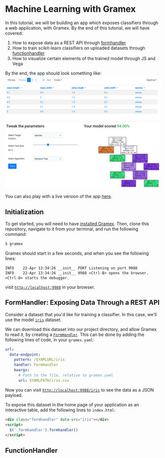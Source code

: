 # Machine Learning with Gramex

In this tutorial, we will be building an app which exposes classifiers through a
web application, with Gramex. By the end of this tutorial, we will have covered:

1. How to expose data as a REST API through
   [formhandler](https://gramener.com/gramex/guide/formhandler)
2. How to train scikit-learn classifiers on uploaded datasets through
   [functionhandler](https://gramener.com/gramex/guide/functionhandler)
3. How to visualize certain elements of the trained model through JS and Vega

By the end, the app should look something like:
![](assets/decisiontree.png)

You can also play with a live version of the app [here](https://9018.gramex.gramener.co).

## Initialization

To get started, you will need to have [installed Gramex](install.md). Then,
clone this repository, navigate to it from your terminal, and run the
following command:

```bash
$ gramex
```

Gramex should start in a few seconds, and when you see the following lines:
```
INFO    22-Apr 13:34:26 __init__ PORT Listening on port 9988
INFO    22-Apr 13:34:26 __init__ 9988 <Ctrl-B> opens the browser. <Ctrl-D> starts the debugger.
```
visit [`http://localhost:9988`](http://localhost:9988) in your browser.


## FormHandler: Exposing Data Through a REST API

Consider a dataset that you'd like for training a classifier. In this case, we'll use the model [`iris`](https://raw.githubusercontent.com/gramexrecipes/gramex-ml-workshop/jd-newsletter/datasets/iris.csv) dataset.

We can download this dataset into our project directory, and allow Gramex to
read it, by creating a
[`FormHandler`](https://gramener.com/gramex/guide/formhandler). This can be done
by adding the following lines of code, in your `gramex.yaml`:

```yaml
url:
  data-endpoint:
    pattern: /$YAMLURL/iris
    handler: FormHandler
    kwargs:
      # Path to the file, relative to gramex.yaml
      url: $YAMLPATH/iris.csv
```
Now you can visit [`http://localhost:9988/iris`](http://localhost:9988/iris) to see the data as a JSON
payload.

To expose this dataset in the home page of your application as an interactive
table, add the following lines to `index.html`:

```html
<div class="formhandler" data-src="iris"></div>
<script>
  $('.formhandler').formhandler()
</script>
```

## FunctionHandler
